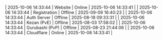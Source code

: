 | 2025-10-06 14:33:44 | Website | Online | 2025-10-06 14:33:41 |
| 2025-10-06 14:33:44 | Registration | Offline | 2025-09-09 16:40:23 |
| 2025-10-06 14:33:44 | Auth Server | Offline | 2025-08-18 09:33:31 |
| 2025-10-06 14:33:44 | Kezan (PvE) | Offline | 2025-08-03 17:58:02 |
| 2025-10-06 14:33:44 | Gurubashi (PvP) | Offline | 2025-08-23 21:44:06 |
| 2025-10-06 14:33:44 | Cloudflare | Online | 2025-10-06 14:33:41 |
